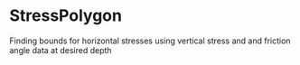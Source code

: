 # StressPolygon
Finding bounds for horizontal stresses using vertical stress and and friction angle data at desired depth
